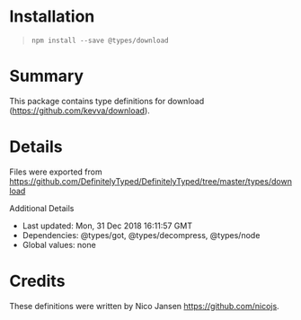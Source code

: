 # Installation
> `npm install --save @types/download`

# Summary
This package contains type definitions for download (https://github.com/kevva/download).

# Details
Files were exported from https://github.com/DefinitelyTyped/DefinitelyTyped/tree/master/types/download

Additional Details
 * Last updated: Mon, 31 Dec 2018 16:11:57 GMT
 * Dependencies: @types/got, @types/decompress, @types/node
 * Global values: none

# Credits
These definitions were written by Nico Jansen <https://github.com/nicojs>.
